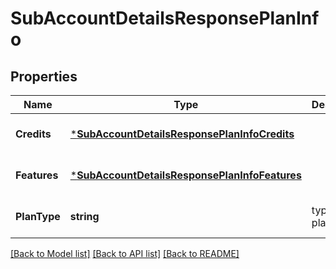 # SubAccountDetailsResponsePlanInfo

## Properties
Name | Type | Description | Notes
------------ | ------------- | ------------- | -------------
**Credits** | [***SubAccountDetailsResponsePlanInfoCredits**](SubAccountDetailsResponsePlanInfoCredits.md) |  | [optional] [default to null]
**Features** | [***SubAccountDetailsResponsePlanInfoFeatures**](SubAccountDetailsResponsePlanInfoFeatures.md) |  | [optional] [default to null]
**PlanType** | **string** | type of the plan | [optional] [default to null]

[[Back to Model list]](../README.md#documentation-for-models) [[Back to API list]](../README.md#documentation-for-api-endpoints) [[Back to README]](../README.md)


